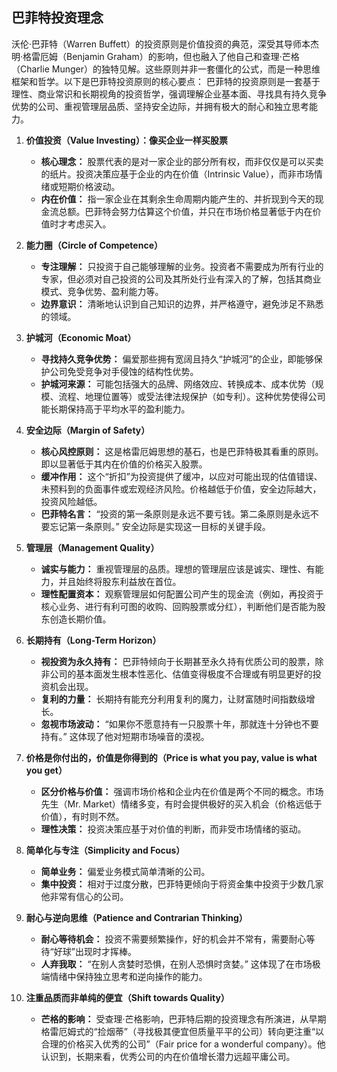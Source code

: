 ## 巴菲特投资理念
沃伦·巴菲特（Warren Buffett）的投资原则是价值投资的典范，深受其导师本杰明·格雷厄姆（Benjamin Graham）的影响，但也融入了他自己和查理·芒格（Charlie Munger）的独特见解。这些原则并非一套僵化的公式，而是一种思维框架和哲学。以下是巴菲特投资原则的核心要点：
巴菲特的投资原则是一套基于理性、商业常识和长期视角的投资哲学，强调理解企业基本面、寻找具有持久竞争优势的公司、重视管理层品质、坚持安全边际，并拥有极大的耐心和独立思考能力。

1.  **价值投资（Value Investing）：像买企业一样买股票**
    *   **核心理念：** 股票代表的是对一家企业的部分所有权，而非仅仅是可以买卖的纸片。投资决策应基于企业的内在价值（Intrinsic Value），而非市场情绪或短期价格波动。
    *   **内在价值：** 指一家企业在其剩余生命周期内能产生的、并折现到今天的现金流总额。巴菲特会努力估算这个价值，并只在市场价格显著低于内在价值时才考虑买入。

2.  **能力圈（Circle of Competence）**
    *   **专注理解：** 只投资于自己能够理解的业务。投资者不需要成为所有行业的专家，但必须对自己投资的公司及其所处行业有深入的了解，包括其商业模式、竞争优势、盈利能力等。
    *   **边界意识：** 清晰地认识到自己知识的边界，并严格遵守，避免涉足不熟悉的领域。

3.  **护城河（Economic Moat）**
    *   **寻找持久竞争优势：** 偏爱那些拥有宽阔且持久“护城河”的企业，即能够保护公司免受竞争对手侵蚀的结构性优势。
    *   **护城河来源：** 可能包括强大的品牌、网络效应、转换成本、成本优势（规模、流程、地理位置等）或受法律法规保护（如专利）。这种优势使得公司能长期保持高于平均水平的盈利能力。

4.  **安全边际（Margin of Safety）**
    *   **核心风控原则：** 这是格雷厄姆思想的基石，也是巴菲特极其看重的原则。即以显著低于其内在价值的价格买入股票。
    *   **缓冲作用：** 这个“折扣”为投资提供了缓冲，以应对可能出现的估值错误、未预料到的负面事件或宏观经济风险。价格越低于价值，安全边际越大，投资风险越低。
    *   **巴菲特名言：** “投资的第一条原则是永远不要亏钱。第二条原则是永远不要忘记第一条原则。” 安全边际是实现这一目标的关键手段。

5.  **管理层（Management Quality）**
    *   **诚实与能力：** 重视管理层的品质。理想的管理层应该是诚实、理性、有能力，并且始终将股东利益放在首位。
    *   **理性配置资本：** 观察管理层如何配置公司产生的现金流（例如，再投资于核心业务、进行有利可图的收购、回购股票或分红），判断他们是否能为股东创造长期价值。

6.  **长期持有（Long-Term Horizon）**
    *   **视投资为永久持有：** 巴菲特倾向于长期甚至永久持有优质公司的股票，除非公司的基本面发生根本性恶化、估值变得极度不合理或有明显更好的投资机会出现。
    *   **复利的力量：** 长期持有能充分利用复利的魔力，让财富随时间指数级增长。
    *   **忽视市场波动：** “如果你不愿意持有一只股票十年，那就连十分钟也不要持有。” 这体现了他对短期市场噪音的漠视。

7.  **价格是你付出的，价值是你得到的（Price is what you pay, value is what you get）**
    *   **区分价格与价值：** 强调市场价格和企业内在价值是两个不同的概念。市场先生（Mr. Market）情绪多变，有时会提供极好的买入机会（价格远低于价值），有时则不然。
    *   **理性决策：** 投资决策应基于对价值的判断，而非受市场情绪的驱动。

8.  **简单化与专注（Simplicity and Focus）**
    *   **简单业务：** 偏爱业务模式简单清晰的公司。
    *   **集中投资：** 相对于过度分散，巴菲特更倾向于将资金集中投资于少数几家他非常有信心的公司。

9.  **耐心与逆向思维（Patience and Contrarian Thinking）**
    *   **耐心等待机会：** 投资不需要频繁操作，好的机会并不常有，需要耐心等待“好球”出现时才挥棒。
    *   **人弃我取：** “在别人贪婪时恐惧，在别人恐惧时贪婪。” 这体现了在市场极端情绪中保持独立思考和逆向操作的能力。

10. **注重品质而非单纯的便宜（Shift towards Quality）**
    *   **芒格的影响：** 受查理·芒格影响，巴菲特后期的投资理念有所演进，从早期格雷厄姆式的“捡烟蒂”（寻找极其便宜但质量平平的公司）转向更注重“以合理的价格买入优秀的公司”（Fair price for a wonderful company）。他认识到，长期来看，优秀公司的内在价值增长潜力远超平庸公司。
